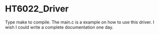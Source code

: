 HT6022_Driver
=============

Type make to compile. The main.c is a example on how to use this driver. I wish I could write a complete documentation one day. 

